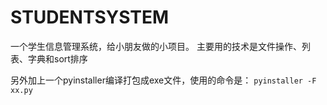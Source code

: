 # STUDENTSYSTEM
一个学生信息管理系统，给小朋友做的小项目。
主要用的技术是文件操作、列表、字典和sort排序

另外加上一个pyinstaller编译打包成exe文件，使用的命令是：
`pyinstaller -F xx.py`